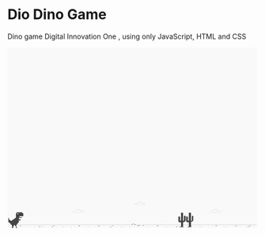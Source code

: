 # Dio Dino Game 
Dino game Digital Innovation One , using only JavaScript, HTML and CSS

![screenshot](example.png?raw=true "screenshot")

